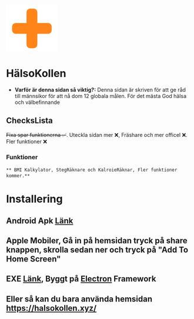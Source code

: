 ![alt text](https://raw.githubusercontent.com/ttvhipo/HalsoKollen/refs/heads/main/bilder/image.png)
# HälsoKollen
- **Varför är denna sidan så viktig?:** Denna sidan är skriven för att ge råd till männsikor för att nå dom 12 globala målen. För det mästa God hälsa och välbefinnande
## ChecksLista
~~Fixa spar funktionerna ✅~~. Uteckla sidan mer ❌, Fräshare och mer officel ❌. Fler funktioner ❌
### Funktioner
	** BMI Kalkylator, StegRäknare och KalroieRäknar, Fler funktioner kommer.**
 # Installering
 ## Android Apk [Länk](https://gofile.io/d/iwRi5M)
 ## Apple Mobiler, Gå in på hemsidan tryck på share knappen, skrolla sedan ner och tryck på "Add To Home Screen"
 ## EXE [Länk](https://gofile.io/d/gyqHQ0), Byggt på [Electron](https://www.electronjs.org/) Framework
 ## Eller så kan du bara använda hemsidan https://halsokollen.xyz/
